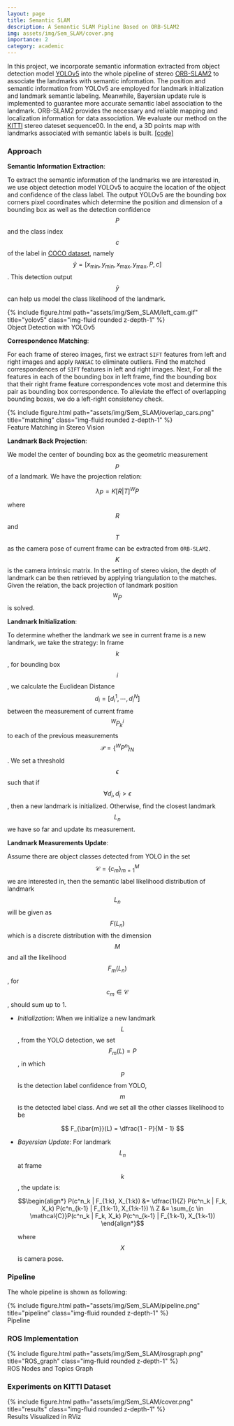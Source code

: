 ```yaml
---
layout: page
title: Semantic SLAM
description: A Semantic SLAM Pipline Based on ORB-SLAM2 
img: assets/img/Sem_SLAM/cover.png
importance: 2
category: academic
---
```


In this project, we incorporate semantic information extracted from object detection model [YOLOv5](https://pytorch.org/hub/ultralytics_yolov5/) into the whole pipeline of stereo [ORB-SLAM2](https://github.com/raulmur/ORB_SLAM2) to associate the landmarks with semantic information. The position and semantic information from YOLOv5 are employed for landmark initialization and landmark semantic labeling. Meanwhile, Bayersian update rule is implemented to guarantee more accurate semantic label association to the landmark. ORB-SLAM2 provides the necessary and reliable mapping and localization information for data association. We evaluate our method on the [KITTI](https://www.cvlibs.net/datasets/kitti/eval_odometry.php) stereo dateset sequence00. In the end, a 3D points map with landmarks associated with semantic labels is built. [[code]](https://github.com/Alexander-guo/ese650-final-project)

### Approach

__Semantic Information Extraction__:

To extract the semantic information of the landmarks we are interested in, we use object detection model YOLOv5 to acquire the location of the object and confidence of the class label. The output YOLOv5 are the bounding box corners pixel coordinates which determine the position and dimension of a bounding box as well as the detection confidence $$ P $$  and the class index $$ c $$ of the label in [COCO dataset](https://cocodataset.org/#home), namely $$ \hat{y} = [x_{\min}, y_{\min}, x_{\max}, y_{\max}, P, c] $$. This detection output $$ \hat{y} $$ can help us model the class likelihood of the landmark.

<div class="row justify-content-sm-center">
    <div class="col-sm-10 mt-3 mt-md-0">
        {% include figure.html path="assets/img/Sem_SLAM/left_cam.gif" title="yolov5" class="img-fluid rounded z-depth-1" %}
    </div>
</div>
<div class="caption">
    Object Detection with YOLOv5
</div>

__Correspondence Matching__:

For each frame of stereo images, first we extract `SIFT` features from left and right images and apply `RANSAC` to eliminate outliers. Find the matched correspondences of `SIFT` features in left and right images. Next, For all the features in each of the bounding box in left frame, find the bounding box that their right frame feature correspondences vote most and determine this pair as bounding box correspondence. To alleviate the effect of overlapping bounding boxes, we do a left-right consistency check.

<div class="row justify-content-sm-center">
    <div class="col-sm-12 mt-3 mt-md-0">
        {% include figure.html path="assets/img/Sem_SLAM/overlap_cars.png" title="matching" class="img-fluid rounded z-depth-1" %}
    </div>
</div>
<div class="caption">
    Feature Matching in Stereo Vision
</div>

__Landmark Back Projection__:

We model the center of bounding box as the geometric measurement $$ p $$ of a landmark. We have the projection relation:

$$ \lambda p = K [R | T] {^W}P $$

where $$R$$ and $$ T $$ as the camera pose of current frame can be extracted from `ORB-SLAM2`. $$K$$ is the camera intrinsic matrix.
In the setting of stereo vision, the depth of landmark can be then retrieved by applying triangulation to the matches. Given the relation, the back projection of landmark position $${^W}P$$ is solved. 

__Landmark Initialization__:

To determine whether the landmark we see in current frame is a new landmark, we take the strategy: In frame $$k$$, for bounding box $$i$$, we calculate the Euclidean Distance $$ d_i = [d^1_i, \cdots, d^N_i] $$ between the measurement of current frame $$ ^WP^i_k $$ to each of the previous measurements $$ \mathcal{P} = \{^WP^n \}_N $$. We set a threshold $$ \epsilon $$ such that if $$ \forall d_i, d_i > \epsilon $$, then a new landmark is initialized. Otherwise, find the closest landmark $$ L_n $$ we have so far and update its measurement.

__Landmark Measurements Update__:

Assume there are object classes detected from YOLO in the set $$ \mathcal{C} = \{c_m\}^M_{m=1} $$ we are interested in, then the semantic label likelihood distribution of landmark $$ L_n $$ will be given as $$ F(L_n) $$ which is a discrete distribution with the dimension $$ M $$ and all the likelihood $$ F_m(L_n) $$, for $$c_m \in \mathcal{C} $$, should sum up to 1. 

* _Initialization_:
    When we initialize a new landmark $$L$$, from the YOLO detection, we set $$ F_m(L) = P $$, in which $$ P $$ is the
    detection label confidence from YOLO, $$m$$ is the detected label class. And we set all the other classes likelihood to be

    $$ F_{\bar{m}}(L) = \dfrac{1 - P}{M - 1} $$

* _Bayersian Update_:
    For landmark $$ L_n $$ at frame $$ k $$, the update is:

    $$\begin{align*}
        P(c^n_k | F_{1:k}, X_{1:k}) &= \dfrac{1}{Z} P(c^n_k | F_k, X_k) P(c^n_{k-1} | F_{1:k-1}, X_{1:k-1}) \\
        Z &= \sum_{c \in \mathcal{C}}P(c^n_k | F_k, X_k) P(c^n_{k-1} | F_{1:k-1}, X_{1:k-1}) 
    \end{align*}$$

    where $$ X $$ is camera pose.

### Pipeline

The whole pipeline is shown as following:
<div class="row justify-content-sm-center">
    <div class="col-sm-12 mt-3 mt-md-0">
        {% include figure.html path="assets/img/Sem_SLAM/pipeline.png" title="pipeline" class="img-fluid rounded z-depth-1" %}
    </div>
</div>
<div class="caption">
    Pipeline
</div>

### ROS Implementation

<div class="row justify-content-sm-center">
    <div class="col-sm-12 mt-3 mt-md-0">
        {% include figure.html path="assets/img/Sem_SLAM/rosgraph.png" title="ROS_graph" class="img-fluid rounded z-depth-1" %}
    </div>
</div>
<div class="caption">
    ROS Nodes and Topics Graph
</div>

### Experiments on KITTI Dataset

<div class="row justify-content-sm-center">
    <div class="col-sm-12 mt-3 mt-md-0">
        {% include figure.html path="assets/img/Sem_SLAM/cover.png" title="results" class="img-fluid rounded z-depth-1" %}
    </div>
</div>
<div class="caption">
    Results Visualized in RViz
</div>

<!-- The code is simple.
Just wrap your images with `<div class="col-sm">` and place them inside `<div class="row">` (read more about the <a href="https://getbootstrap.com/docs/4.4/layout/grid/">Bootstrap Grid</a> system).
To make images responsive, add `img-fluid` class to each; for rounded corners and shadows use `rounded` and `z-depth-1` classes.
Here's the code for the last row of images above: -->
